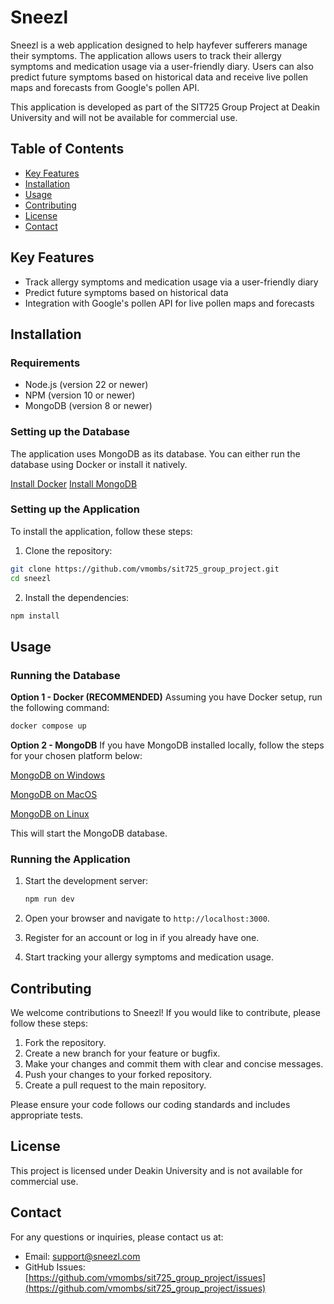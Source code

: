 # Sneezl

Sneezl is a web application designed to help hayfever sufferers manage their symptoms. The application allows users to track their allergy symptoms and medication usage via a user-friendly diary. Users can also predict future symptoms based on historical data and receive live pollen maps and forecasts from Google's pollen API.

This application is developed as part of the SIT725 Group Project at Deakin University and will not be available for commercial use.

## Table of Contents

- [Key Features](#key-features)
- [Installation](#installation)
- [Usage](#usage)
- [Contributing](#contributing)
- [License](#license)
- [Contact](#contact)

## Key Features

- Track allergy symptoms and medication usage via a user-friendly diary
- Predict future symptoms based on historical data
- Integration with Google's pollen API for live pollen maps and forecasts

## Installation

### Requirements

- Node.js (version 22 or newer)
- NPM (version 10 or newer)
- MongoDB (version 8 or newer)

### Setting up the Database

The application uses MongoDB as its database. You can either run the database using Docker or install it natively.

[Install Docker](https://docs.docker.com/get-docker/)
[Install MongoDB](https://www.mongodb.com/docs/manual/installation/)

### Setting up the Application

To install the application, follow these steps:

1. Clone the repository:

```bash
git clone https://github.com/vmombs/sit725_group_project.git
cd sneezl
```

2. Install the dependencies:

```bash
npm install
```

## Usage

### Running the Database

**Option 1 - Docker (RECOMMENDED)** Assuming you have Docker setup, run the following command:

```bash
docker compose up
```

**Option 2 - MongoDB** If you have MongoDB installed locally, follow the steps for your chosen platform below:

[MongoDB on Windows](https://docs.mongodb.com/manual/tutorial/install-mongodb-on-windows/#run-mongodb-community-edition)

[MongoDB on MacOS](https://docs.mongodb.com/manual/tutorial/install-mongodb-on-os-x/#run-mongodb-community-edition)

[MongoDB on Linux](https://docs.mongodb.com/manual/tutorial/install-mongodb-on-ubuntu/#run-mongodb-community-edition)

This will start the MongoDB database.

### Running the Application

1. Start the development server:
    ```bash
    npm run dev
    ```

2. Open your browser and navigate to `http://localhost:3000`.

3. Register for an account or log in if you already have one.

4. Start tracking your allergy symptoms and medication usage.

## Contributing

We welcome contributions to Sneezl! If you would like to contribute, please follow these steps:

1. Fork the repository.
2. Create a new branch for your feature or bugfix.
3. Make your changes and commit them with clear and concise messages.
4. Push your changes to your forked repository.
5. Create a pull request to the main repository.

Please ensure your code follows our coding standards and includes appropriate tests.

## License

This project is licensed under Deakin University and is not available for commercial use.

## Contact

For any questions or inquiries, please contact us at:

- Email: support@sneezl.com
- GitHub Issues: [https://github.com/vmombs/sit725_group_project/issues](https://github.com/vmombs/sit725_group_project/issues)